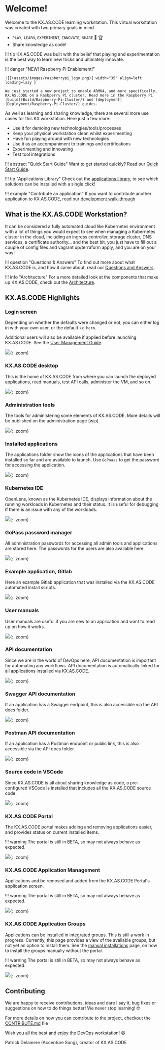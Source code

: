 # Welcome!

Welcome to the KX.AS.CODE learning workstation. This virtual workstation was created with two primary goals in mind.

*   `PLAY`, `LEARN`, `EXPERIMENT`, `INNOVATE`, `SHARE` :muscle: :trophy:
*   Share knowledge as code!

!!! tip
    KX.AS.CODE was built with the belief that playing and experimentation is the best way to learn new tricks and ultimately innovate. 

!!! danger "NEW! Raspberry Pi Enablement!"

    ![](assets/images/raspberrypi_logo.png){ width="35" align=left loading=lazy }

    We just started a new project to enable ARM64, and more specifically, KX.AS.CODE on a Rasbperry Pi cluster. Read more in the Raspberry Pi [build](Build/Raspberry-Pi-Cluster/) and [deployment](Deployment/Raspberry-Pi-Cluster/) guides.

As well as learning and sharing knowledge, there are several more use cases for this KX workstation. Here just a few more:

*   Use it for demoing new technologies/tools/processes
*   Keep your physical workstation clean whilst experimenting
*   Have fun playing around with new technologies
*   Use it as an accompaniment to trainings and certifications
*   Experimenting and innovating
*   Test tool integrations

!!! abstract "Quick Start Guide"
    Want to get started quickly? Read our [Quick Start Guide](./Quick-Start-Guide/).

!!! tip "Applications Library"
    Check out the [applications library](Overview/Application-Library/), to see which solutions can be installed with a single click!

!!! example "Contribute an application"
    If you want to contribute another application to KX.AS.CODE, read our [development walk-through](Development/Adding-a-Solution/)

## What is the KX.AS.CODE Workstation?
It can be considered a fully automated cloud like Kubernetes environment with a lot of things you would expect to see when managing a Kubernetes cluster in the cloud, including an ingress controller, storage cluster, DNS services, a certificate authority... and the best bit, you just have to fill out a couple of config files and vagrant up/terraform apply, and you are on your way!

!!! question "Questions & Answers"
    To find out more about what KX.AS.CODE is, and how it came about, read our [Questions and Answers](Overview/Questions-and-Answers/).

!!! info "Architecture"
    For a more detailed look at the components that make up KX.AS.CODE, check out the [Architecture](Overview/Architecture/).

## KX.AS.CODE Highlights

### Login screen
Depending on whether the defaults were changed or not, you can either log in with your own user, or the default `kx.hero`. 

Additional users will also be available if applied before launching KX.AS.CODE. See the [User Management Guide](Deployment/User-Management/).

![](assets/images/kx.as.code_login_screen.png){: .zoom}

### KX.AS.CODE desktop

This is the home of KX.AS.CODE from where you can launch the deployed applications, read manuals, test API calls, administer the VM, and so on.

![](assets/images/kx.as.code_desktop.png){: .zoom}

### Administration tools

The tools for administering some elements of KX.AS.CODE. More details will be published on the administration page (wip).

![](assets/images/kx.as.code_admin_tools.png){: .zoom}

### Installed applications

The applications folder show the icons of the applications that have been installed so far and are available to launch. Use `GoPoass` to get the password for accessing the application. 

![](assets/images/kx.as.code_applications.png){: .zoom}

### Kubernetes IDE

OpenLens, known as the Kubernetes IDE, displays information about the running workloads in Kubernetes and their status. It is useful for debugging if there is an issue with any of the workloads.

![](assets/images/kx.as.code_openlens.png){: .zoom}

### GoPass password manager

All administration passwords for accessing all admin tools and applications are stored here. The passwords for the users are also available here.

![](assets/images/kx.as.code_gopass.png){: .zoom}

### Example application, Gitlab

Here an example Gitlab application that was installed via the KX.AS.CODE automated install scripts.

![](assets/images/kx.as.code_gitlab.png){: .zoom}

### User manuals

User manuals are useful if you are new to an application and want to read up on how it works.

![](assets/images/kx.as.code_application_user_manuals.png){: .zoom}

### API documentation

Since we are in the world of DevOps here, API documentation is important for automating any workflows. API documentation is automatically linked for all applications installed via KX.AS.CODE.

![](assets/images/kx.as.code_api_docs.png){: .zoom}

### Swagger API documentation

If an application has a Swagger endpoint, this is also accessible via the API docs folder.

![](assets/images/kx.as.code_harbor_swagger.png){: .zoom}

### Postman API documentation

If an application has a Postman endpoint or public link, this is also accessible via the API docs folder.

![](assets/images/kx.as.code_mattermost_postman.png){: .zoom}

### Source code in VSCode

Since KX.AS.CODE is all about sharing knowledge as code, a pre-configured VSCode is installed that includes all the KX.AS.CODE source code.

![](assets/images/kx.as.code_vscode.png){: .zoom}

### KX.AS.CODE Portal

The KX.AS.CODE portal makes adding and removing applications easier, and provides status on current installed items.

!!! warning 
    The portal is still in BETA, so may not always behave as expected.

![](assets/images/kx.as.code_portal.png){: .zoom}

### KX.AS.CODE Application Management

Applications and be removed and added from the KX.AS.CODE Portal's application screen.

!!! warning
    The portal is still in BETA, so may not always behave as expected.

![](assets/images/kx.as.code_portal_applications.png){: .zoom}

### KX.AS.CODE Application Groups

Applications can be installed in integrated groups. This is still a work in progress. Currently, this page provides a view of the available groups, but not yet an option to install them.
See the [manual installations](User-Guide/Manual-Provisioning/#installation-groups) page, on how to install the groups manually without the portal.

!!! warning 
    The portal is still in BETA, so may not always behave as expected.

![](assets/images/kx.as.code_portal_application_groups.png){: .zoom}


## Contributing
We are happy to receive contributions, ideas and dare I say it, bug fixes or suggestions on how to do things better! We never stop learning! :nerd_face:

For more details on how you can contribute to the project, checkout the [CONTRIBUTE.md](Development/Contribution-Guidelines/) file

Wish you all the best and enjoy the DevOps workstation! :smile:

Patrick Delamere (Accenture Song), creator of KX.AS.CODE

